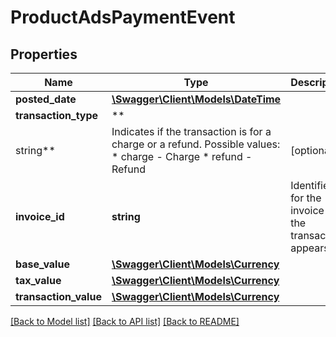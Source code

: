 # ProductAdsPaymentEvent

## Properties

Name | Type | Description | Notes
------------ | ------------- | ------------- | -------------
**posted_date** | [**\Swagger\Client\Models\\DateTime**](\DateTime.md) |  | [optional]
**transaction_type** | **
string** | Indicates if the transaction is for a charge or a refund. Possible values:  * charge - Charge  * refund - Refund | [optional]
**invoice_id** | **string** | Identifier for the invoice that the transaction appears in. | [optional]
**base_value** | [**\Swagger\Client\Models\Currency**](Currency.md) |  | [optional]
**tax_value** | [**\Swagger\Client\Models\Currency**](Currency.md) |  | [optional]
**transaction_value** | [**\Swagger\Client\Models\Currency**](Currency.md) |  | [optional]

[[Back to Model list]](../../README.md#documentation-for-models) [[Back to API list]](../../README.md#documentation-for-api-endpoints) [[Back to README]](../../README.md)

